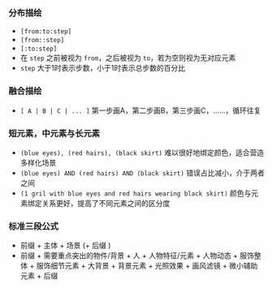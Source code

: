 




### 分布描绘
- `[from:to:step]`
- `[from::step]`
- `[:to:step]`
- 在 `step` 之前被视为 `from`，之后被视为 `to`，若为空则视为无对应元素
- `step` 大于1时表示步数，小于1时表示总步数的百分比

### 融合描绘
- `[ A | B | C | ... ]` 第一步画A，第二步画B，第三步画C，……，循环往复

### 短元素，中元素与长元素
- `(blue eyes), (red hairs), (black skirt)` 难以很好地绑定颜色，适合营造多样化场景
- `(blue eyes) AND (red hairs) AND (black skirt)` 错误占比减小，介于两者之间
- `(1 gril with blue eyes and red hairs wearing black skirt)` 颜色与元素绑定关系更好，提高了不同元素之间的区分度

### 标准三段公式
- 前缀 + 主体 + 场景 (+ 后缀 )
- 前缀 + 需要重点突出的物件/背景 + 人 + 人物特征/元素 + 人物动态 + 服饰整体 + 服饰细节元素 + 大背景 + 背景元素 + 光照效果 + 画风滤镜 + 微小辅助元素 + 后缀


